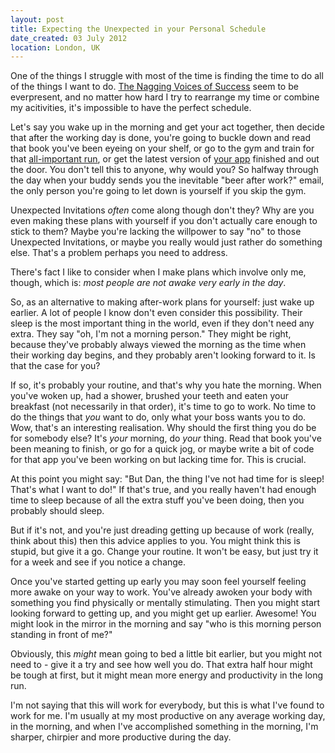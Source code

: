```yaml
---
layout: post
title: Expecting the Unexpected in your Personal Schedule
date_created: 03 July 2012
location: London, UK
---
```


One of the things I struggle with most of the time is finding the time to do all of the things I want to do. [The Nagging Voices of Success](http://www.mrmoneymustache.com/2012/05/21/embracing-the-nagging-voice-of-success/) seem to be everpresent, and no matter how hard I try to rearrange my time or combine my acitivities, it's impossible to have the perfect schedule.

Let's say you wake up in the morning and get your act together, then decide that after the working day is done, you're going to buckle down and read that book you've been eyeing on your shelf, or go to the gym and train for that [all-important run](http://www.jpmorganchasecc.com/), or get the latest version of [your app](http://streetscout.io) finished and out the door. You don't tell this to anyone, why would you? So halfway through the day when your buddy sends you the inevitable "beer after work?" email, the only person you're going to let down is yourself if you skip the gym.

Unexpected Invitations *often* come along though don't they? Why are you even making these plans with yourself if you don't actually care enough to stick to them? Maybe you're lacking the willpower to say "no" to those Unexpected Invitations, or maybe you really would just rather do something else. That's a problem perhaps you need to address.

There's fact I like to consider when I make plans which involve only me, though, which is: *most people are not awake very early in the day*.

So, as an alternative to making after-work plans for yourself: just wake up earlier. A lot of people I know don't even consider this possibility. Their sleep is the most important thing in the world, even if they don't need any extra. They say "oh, I'm not a morning person." They might be right, because they've probably always viewed the morning as the time when their working day begins, and they probably aren't looking forward to it. Is that the case for you?

If so, it's probably your routine, and that's why you hate the morning. When you've woken up, had a shower, brushed your teeth and eaten your breakfast (not necessarily in that order), it's time to go to work. No time to do the things that *you* want to do, only what your boss wants you to do. Wow, that's an interesting realisation. Why should the first thing you do be for somebody else? It's _your_ morning, do _your_ thing. Read that book you've been meaning to finish, or go for a quick jog, or maybe write a bit of code for that app you've been working on but lacking time for. This is crucial.

At this point you might say: "But Dan, the thing I've not had time for is sleep! That's what I want to do!" If that's true, and you really haven't had enough time to sleep because of all the extra stuff you've been doing, then you probably should sleep.

But if it's not, and you're just dreading getting up because of work (really, think about this) then this advice applies to you. You might think this is stupid, but give it a go. Change your routine. It won't be easy, but just try it for a week and see if you notice a change.

Once you've started getting up early you may soon feel yourself feeling more awake on your way to work. You've already awoken your body with something you find physically or mentally stimulating. Then you might start looking forward to getting up, and you might get up earlier. Awesome! You might look in the mirror in the morning and say "who is this morning person standing in front of me?"

Obviously, this _might_ mean going to bed a little bit earlier, but you might not need to - give it a try and see how well you do. That extra half hour might be tough at first, but it might mean more energy and productivity in the long run.

I'm not saying that this will work for everybody, but this is what I've found to work for me. I'm usually at my most productive on any average working day, in the morning, and when I've accomplished something in the morning, I'm sharper, chirpier and more productive during the day.